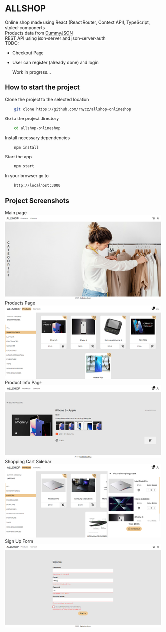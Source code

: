 # ALLSHOP

Online shop made using React (React Router, Context API), TypeScript, styled-components <br />
Products data from [DummyJSON](https://dummyjson.com/)<br />
REST API using [json-server](https://www.npmjs.com/package/json-server) and [json-server-auth](https://www.npmjs.com/package/json-server-auth)<br />
TODO:

- Checkout Page
- User can register (already done) and login

  Work in progress...

## How to start the project

Clone the project to the selected location

```bash
    git clone https://github.com/rnycz/allshop-onlineshop
```

Go to the project directory

```bash
    cd allshop-onlineshop
```

Install necessary dependencies

```bash
    npm install
```

Start the app

```bash
    npm start
```

In your browser go to

```bash
    http://localhost:3000
```

## Project Screenshots

Main page <br />
![](./src/assets/images/app-screen1.PNG) <br />
Products Page <br />
![](./src/assets/images/app-screen2.PNG) <br />
Product Info Page <br />
![](./src/assets/images/app-screen3.PNG) <br />
Shopping Cart Sidebar <br />
![](./src/assets/images/app-screen4.PNG) <br />
Sign Up Form <br />
![](./src/assets/images/app-screen5.PNG) <br />
